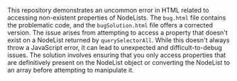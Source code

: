 This repository demonstrates an uncommon error in HTML related to accessing non-existent properties of NodeLists.  The `bug.html` file contains the problematic code, and the `bugSolution.html` file offers a corrected version. The issue arises from attempting to access a property that doesn't exist on a NodeList returned by `querySelectorAll`. While this doesn't always throw a JavaScript error, it can lead to unexpected and difficult-to-debug issues.  The solution involves ensuring that you only access properties that are definitively present on the NodeList object or converting the NodeList to an array before attempting to manipulate it.